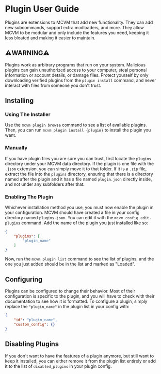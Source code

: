 # Plugin User Guide

Plugins are extensions to MCVM that add new functionality. They can add new subcommands, support extra modloaders, and more. They allow MCVM to be modular and only include the features you need, keeping it less bloated and making it easier to maintain.

## ⚠️WARNING⚠️
Plugins work as arbitrary programs that run on your system. Malicious plugins can gain unauthorized access to your computer, steal personal information or account details, or damage files. Protect yourself by only downloading verified plugins from the `plugin install` command, and never interact with files from someone you don't trust.

## Installing

### Using The Installer
Use the `mcvm plugin browse` command to see a list of available plugins. Then, you can run `mcvm plugin install {plugin}` to install the plugin you want.

### Manually
If you have plugin files you are sure you can trust, first locate the `plugins` directory under your MCVM data directory. If the plugin is one file with the `.json` extension, you can simply move it to that folder. If it is a `.zip` file, extract the file into the `plugins` directory, ensuring that there is a directory named after the plugin and it has a file named `plugin.json` directly inside, and not under any subfolders after that.

### Enabling The Plugin
Whichever installation method you use, you must now enable the plugin in your configuration. MCVM should have created a file in your config directory named `plugins.json`. You can edit it with the `mcvm config edit-plugins` command. Add the name of the plugin you just installed like so:

```json
{
	"plugins": [
		"plugin_name"
	]
}
```

Now, run the `mcvm plugin list` command to see the list of plugins, and the one you just added should be in the list and marked as "Loaded".

## Configuring
Plugins can be configured to change their behavior. Most of their configuration is specific to the plugin, and you will have to check with their documentation to see how it is formatted. To configure a plugin, simply replace the `"plugin_name"` in the plugin list in your config with:
```json
{
	"id": "plugin_name",
	"custom_config": {}
}
```

## Disabling Plugins
If you don't want to have the features of a plugin anymore, but still want to keep it installed, you can either remove it from the plugin list entirely or add it to the list of `disabled_plugins` in your plugin config.